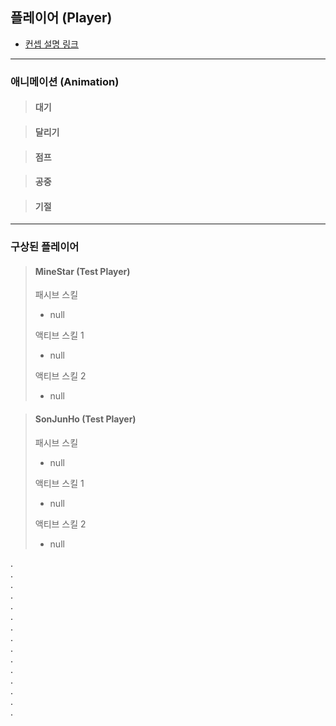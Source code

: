 ## 플레이어 (Player)

- [컨셉 설명 링크](../../Concept.md#플레이어-(Player))

---

### 애니메이션 (Animation)

> #### 대기

> #### 달리기

> #### 점프

> #### 공중

> #### 기절

---

### 구상된 플레이어

> #### MineStar (Test Player)
> 패시브 스킬
> - null
> 
> 액티브 스킬 1
> - null
>
> 액티브 스킬 2
> - null

> #### SonJunHo (Test Player)
> 패시브 스킬
> - null
>
> 액티브 스킬 1
> - null
>
> 액티브 스킬 2
> - null

.  
.  
.  
.  
.  
.  
.  
.  
.  
.  
.  
.  
.  
.  
.  